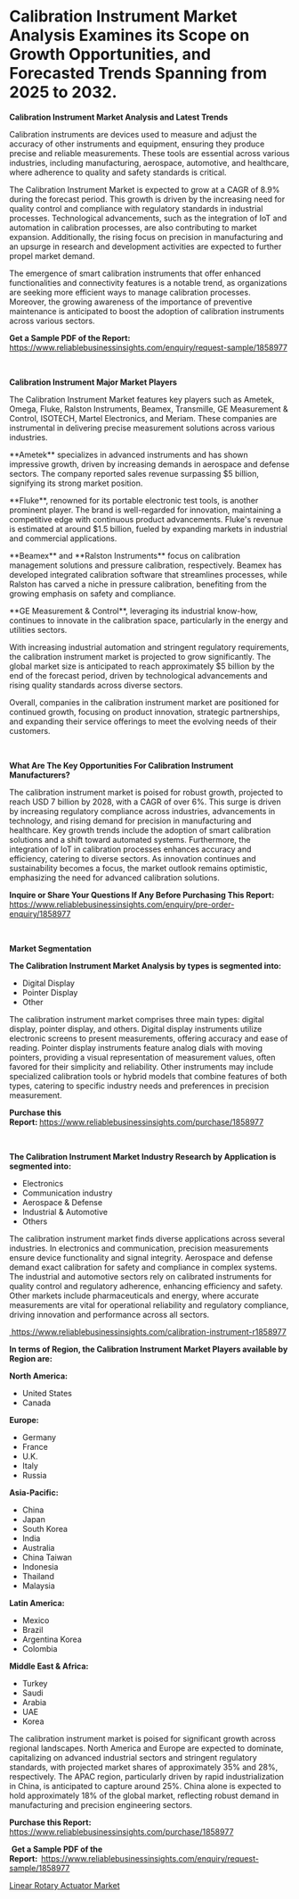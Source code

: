 <p><h1>Calibration Instrument Market Analysis Examines its Scope on Growth Opportunities, and Forecasted Trends Spanning from 2025 to 2032.</h1></p><p><strong>Calibration Instrument Market Analysis and Latest Trends</strong></p>
<p><p>Calibration instruments are devices used to measure and adjust the accuracy of other instruments and equipment, ensuring they produce precise and reliable measurements. These tools are essential across various industries, including manufacturing, aerospace, automotive, and healthcare, where adherence to quality and safety standards is critical.</p><p>The Calibration Instrument Market is expected to grow at a CAGR of 8.9% during the forecast period. This growth is driven by the increasing need for quality control and compliance with regulatory standards in industrial processes. Technological advancements, such as the integration of IoT and automation in calibration processes, are also contributing to market expansion. Additionally, the rising focus on precision in manufacturing and an upsurge in research and development activities are expected to further propel market demand. </p><p>The emergence of smart calibration instruments that offer enhanced functionalities and connectivity features is a notable trend, as organizations are seeking more efficient ways to manage calibration processes. Moreover, the growing awareness of the importance of preventive maintenance is anticipated to boost the adoption of calibration instruments across various sectors.</p></p>
<p><strong>Get a Sample PDF of the Report:&nbsp;</strong> <a href="https://www.reliablebusinessinsights.com/enquiry/request-sample/1858977?utm_campaign=2296&utm_medium=2&utm_source=Github&utm_content=ia&utm_term=10042025&utm_id=calibration-instrument">https://www.reliablebusinessinsights.com/enquiry/request-sample/1858977</a></p>
<p>&nbsp;</p>
<p><strong>Calibration Instrument Major Market Players</strong></p>
<p><p>The Calibration Instrument Market features key players such as Ametek, Omega, Fluke, Ralston Instruments, Beamex, Transmille, GE Measurement & Control, ISOTECH, Martel Electronics, and Meriam. These companies are instrumental in delivering precise measurement solutions across various industries.</p><p>**Ametek** specializes in advanced instruments and has shown impressive growth, driven by increasing demands in aerospace and defense sectors. The company reported sales revenue surpassing $5 billion, signifying its strong market position.</p><p>**Fluke**, renowned for its portable electronic test tools, is another prominent player. The brand is well-regarded for innovation, maintaining a competitive edge with continuous product advancements. Fluke's revenue is estimated at around $1.5 billion, fueled by expanding markets in industrial and commercial applications.</p><p>**Beamex** and **Ralston Instruments** focus on calibration management solutions and pressure calibration, respectively. Beamex has developed integrated calibration software that streamlines processes, while Ralston has carved a niche in pressure calibration, benefiting from the growing emphasis on safety and compliance.</p><p>**GE Measurement & Control**, leveraging its industrial know-how, continues to innovate in the calibration space, particularly in the energy and utilities sectors.</p><p>With increasing industrial automation and stringent regulatory requirements, the calibration instrument market is projected to grow significantly. The global market size is anticipated to reach approximately $5 billion by the end of the forecast period, driven by technological advancements and rising quality standards across diverse sectors.</p><p>Overall, companies in the calibration instrument market are positioned for continued growth, focusing on product innovation, strategic partnerships, and expanding their service offerings to meet the evolving needs of their customers.</p></p>
<p>&nbsp;</p>
<p><strong>What Are The Key Opportunities For Calibration Instrument Manufacturers?</strong></p>
<p><p>The calibration instrument market is poised for robust growth, projected to reach USD 7 billion by 2028, with a CAGR of over 6%. This surge is driven by increasing regulatory compliance across industries, advancements in technology, and rising demand for precision in manufacturing and healthcare. Key growth trends include the adoption of smart calibration solutions and a shift toward automated systems. Furthermore, the integration of IoT in calibration processes enhances accuracy and efficiency, catering to diverse sectors. As innovation continues and sustainability becomes a focus, the market outlook remains optimistic, emphasizing the need for advanced calibration solutions.</p></p>
<p><strong>Inquire or Share Your Questions If Any Before Purchasing This Report:</strong> <a href="https://www.reliablebusinessinsights.com/enquiry/pre-order-enquiry/1858977?utm_campaign=2296&utm_medium=2&utm_source=Github&utm_content=ia&utm_term=10042025&utm_id=calibration-instrument">https://www.reliablebusinessinsights.com/enquiry/pre-order-enquiry/1858977</a></p>
<p>&nbsp;</p>
<p><strong>Market Segmentation</strong></p>
<p><strong>The Calibration Instrument Market Analysis by types is segmented into:</strong></p>
<p><ul><li>Digital Display</li><li>Pointer Display</li><li>Other</li></ul></p>
<p><p>The calibration instrument market comprises three main types: digital display, pointer display, and others. Digital display instruments utilize electronic screens to present measurements, offering accuracy and ease of reading. Pointer display instruments feature analog dials with moving pointers, providing a visual representation of measurement values, often favored for their simplicity and reliability. Other instruments may include specialized calibration tools or hybrid models that combine features of both types, catering to specific industry needs and preferences in precision measurement.</p></p>
<p><strong>Purchase this Report:&nbsp;</strong><a href="https://www.reliablebusinessinsights.com/purchase/1858977?utm_campaign=2296&utm_medium=2&utm_source=Github&utm_content=ia&utm_term=10042025&utm_id=calibration-instrument">https://www.reliablebusinessinsights.com/purchase/1858977</a></p>
<p>&nbsp;</p>
<p><strong>The Calibration Instrument Market Industry Research by Application is segmented into:</strong></p>
<p><ul><li>Electronics</li><li>Communication industry</li><li>Aerospace & Defense</li><li>Industrial & Automotive</li><li>Others</li></ul></p>
<p><p>The calibration instrument market finds diverse applications across several industries. In electronics and communication, precision measurements ensure device functionality and signal integrity. Aerospace and defense demand exact calibration for safety and compliance in complex systems. The industrial and automotive sectors rely on calibrated instruments for quality control and regulatory adherence, enhancing efficiency and safety. Other markets include pharmaceuticals and energy, where accurate measurements are vital for operational reliability and regulatory compliance, driving innovation and performance across all sectors.</p></p>
<p><a href="https://www.reliablebusinessinsights.com/calibration-instrument-r1858977?utm_campaign=2296&utm_medium=2&utm_source=Github&utm_content=ia&utm_term=10042025&utm_id=calibration-instrument">&nbsp;https://www.reliablebusinessinsights.com/calibration-instrument-r1858977</a></p>
<p><strong>In terms of Region, the Calibration Instrument Market Players available by Region are:</strong></p>
<p>
    <p> <strong> North America: </strong>
        <ul>
            <li>United States</li>
            <li>Canada</li>
        </ul>
        </p> 
    <p> <strong> Europe: </strong>
        <ul>
            <li>Germany</li>
            <li>France</li>
            <li>U.K.</li>
            <li>Italy</li>
            <li>Russia</li>
        </ul>
        </p> 
    <p> <strong> Asia-Pacific: </strong>
        <ul>
            <li>China</li>
            <li>Japan</li>
            <li>South Korea</li>
            <li>India</li>
            <li>Australia</li>
            <li>China Taiwan</li>
            <li>Indonesia</li>
            <li>Thailand</li>
            <li>Malaysia</li>
        </ul>
        </p> 
    <p> <strong> Latin America: </strong>
        <ul>
            <li>Mexico</li>
            <li>Brazil</li>
            <li>Argentina Korea</li>
            <li>Colombia</li>
        </ul>
        </p> 
    <p> <strong> Middle East & Africa: </strong>
        <ul>
            <li>Turkey</li>
            <li>Saudi</li>
            <li>Arabia</li>
            <li>UAE</li>
            <li>Korea</li>
        </ul>
    </p>
    </p>
<p><p>The calibration instrument market is poised for significant growth across regional landscapes. North America and Europe are expected to dominate, capitalizing on advanced industrial sectors and stringent regulatory standards, with projected market shares of approximately 35% and 28%, respectively. The APAC region, particularly driven by rapid industrialization in China, is anticipated to capture around 25%. China alone is expected to hold approximately 18% of the global market, reflecting robust demand in manufacturing and precision engineering sectors.</p></p>
<p><strong>Purchase this Report: </strong><a href="https://www.reliablebusinessinsights.com/purchase/1858977?utm_campaign=2296&utm_medium=2&utm_source=Github&utm_content=ia&utm_term=10042025&utm_id=calibration-instrument">https://www.reliablebusinessinsights.com/purchase/1858977</a></p>
<p>&nbsp;<strong>Get a Sample PDF of the Report:&nbsp;&nbsp;</strong><a href="https://www.reliablebusinessinsights.com/enquiry/request-sample/1858977?utm_campaign=2296&utm_medium=2&utm_source=Github&utm_content=ia&utm_term=10042025&utm_id=calibration-instrument">https://www.reliablebusinessinsights.com/enquiry/request-sample/1858977</a></p>
<p><strong></strong></p>
<p><p><a href="https://github.com/momossidram/Market-Research-Report-List-1/blob/main/linear-rotary-actuator-market.md?utm_campaign=2296&utm_medium=2&utm_source=Github&utm_content=ia&utm_term=10042025&utm_id=calibration-instrument">Linear Rotary Actuator Market</a></p></p>